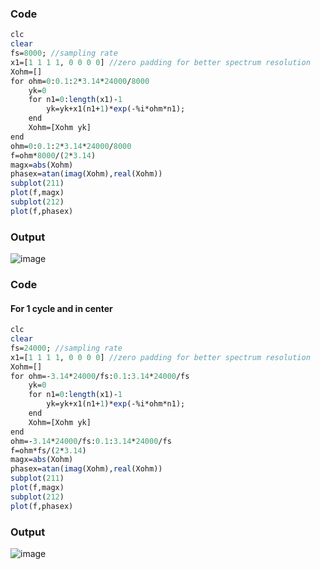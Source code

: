 ### Code
```Scilab
clc
clear
fs=8000; //sampling rate
x1=[1 1 1 1, 0 0 0 0] //zero padding for better spectrum resolution
Xohm=[]
for ohm=0:0.1:2*3.14*24000/8000
    yk=0
    for n1=0:length(x1)-1
        yk=yk+x1(n1+1)*exp(-%i*ohm*n1);
    end
    Xohm=[Xohm yk]
end
ohm=0:0.1:2*3.14*24000/8000
f=ohm*8000/(2*3.14)
magx=abs(Xohm)
phasex=atan(imag(Xohm),real(Xohm))
subplot(211)
plot(f,magx)
subplot(212)
plot(f,phasex)
```
### Output
![image](https://github.com/userofmeet27/Scilab/assets/154442221/3225d2fa-d266-4f84-a961-be7e9b9ac33e)

### Code
#### For 1 cycle and in center
```Scilab
clc
clear
fs=24000; //sampling rate
x1=[1 1 1 1, 0 0 0 0] //zero padding for better spectrum resolution
Xohm=[]
for ohm=-3.14*24000/fs:0.1:3.14*24000/fs
    yk=0
    for n1=0:length(x1)-1
        yk=yk+x1(n1+1)*exp(-%i*ohm*n1);
    end
    Xohm=[Xohm yk]
end
ohm=-3.14*24000/fs:0.1:3.14*24000/fs
f=ohm*fs/(2*3.14)
magx=abs(Xohm)
phasex=atan(imag(Xohm),real(Xohm))
subplot(211)
plot(f,magx)
subplot(212)
plot(f,phasex)
```
### Output
![image](https://github.com/userofmeet27/Scilab/assets/154442221/7551142d-d0e2-4a62-970e-cf1ebbb145cc)
